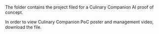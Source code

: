 The folder contains the project filed for a Culinary Companion AI proof of concept.

In order to view Culinary Companion PoC poster and management video, download the file.
